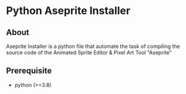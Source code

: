 # Python Aseprite Installer

## About
Aseprite Installer is a python file that automate the task of compiling the source code of the Animated Sprite Editor & Pixel Art Tool "Aseprite"

## Prerequisite
* python (>=3.8) 
